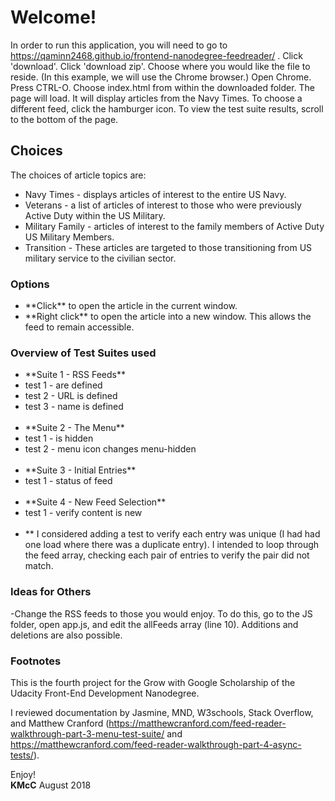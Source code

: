 
# Welcome!


In order to run this application, you will need to go to https://qaminn2468.github.io/frontend-nanodegree-feedreader/ .  Click 'download'.  Click 'download zip'.  Choose where you would like the file to reside. (In this example, we will use the Chrome browser.) Open Chrome.  Press CTRL-O.  Choose index.html from within the downloaded folder.  The page will load.  It will display articles from the Navy Times.  To choose a different feed, click the hamburger icon.  To view the test suite results, scroll to the bottom of the page.




## Choices

The choices of article topics are:
<ul>
<li>Navy Times - displays articles of interest to the entire US Navy.</li>
<li>Veterans - a list of articles of interest to those who were previously Active Duty within the US Military.</li>
<li>Military Family - articles of interest to the family members of Active Duty US Military Members.</li>
<li>Transition - These articles are targeted to those transitioning from US military service to the civilian sector.</li></ul>




### Options

<ul>
<li> **Click** to open the article in the current window.</li>
<li> **Right click** to open the article into a new window.  This allows the feed to remain accessible.</li>
</ul>


### Overview of Test Suites used

<ul>
<li> **Suite 1 - RSS Feeds** </li>
<li>     test 1 - are defined</li>
<li>     test 2 - URL is defined</li>
<li>     test 3 - name is defined</li>
</br>
<li> **Suite 2 - The Menu** </li>
<li>     test 1 - is hidden</li>
<li>     test 2 - menu icon changes menu-hidden</li>
</br>
<li> **Suite 3 - Initial Entries** </li>
<li>     test 1 - status of feed</li>
</br>
<li> **Suite 4 - New Feed Selection** </li>
<li>     test 1 - verify content is new</li>
</br>
<li>** I considered adding a test to verify each entry was unique (I had had one load where there was a duplicate entry).  I intended to loop through the feed array, checking each pair of entries to verify the pair did not match.</li>
</ul>




### Ideas for Others

-Change the RSS feeds to those you would enjoy. To do this, go to the JS folder, open app.js, and edit the allFeeds array (line 10). Additions and deletions are also possible.



### Footnotes

This is the fourth project for the Grow with Google Scholarship of the Udacity Front-End Development Nanodegree.  

I reviewed documentation by Jasmine, MND, W3schools, Stack Overflow, and Matthew Cranford (https://matthewcranford.com/feed-reader-walkthrough-part-3-menu-test-suite/ and https://matthewcranford.com/feed-reader-walkthrough-part-4-async-tests/).

Enjoy! </br>
**KMcC**
August 2018
